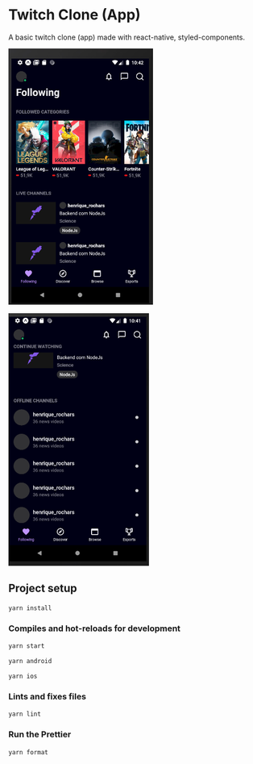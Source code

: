 # Twitch Clone (App)

A basic twitch clone (app) made with react-native, styled-components.

![screen02](./src/assets/images/twitchclone_2.png)

![screen01](./src/assets/images/twtichclone_1.png)

## Project setup

```
yarn install
```

### Compiles and hot-reloads for development

```
yarn start
```

```
yarn android
```

```
yarn ios
```

### Lints and fixes files

```
yarn lint
```

### Run the Prettier

```
yarn format
```
